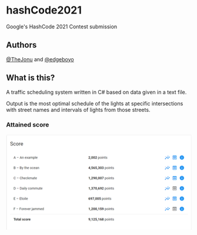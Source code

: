 # hashCode2021

Google's HashCode 2021 Contest submission

## Authors

[@TheJonu](https://github.com/TheJonu) and [@edgeboyo](https://github.com/edgeboyo)

## What is this?

A traffic scheduling system written in C# based on data given in a text file.

Output is the most optimal schedule of the lights at specific intersections with street names and intervals of lights from those streets.

### Attained score

![pic](score.png)
